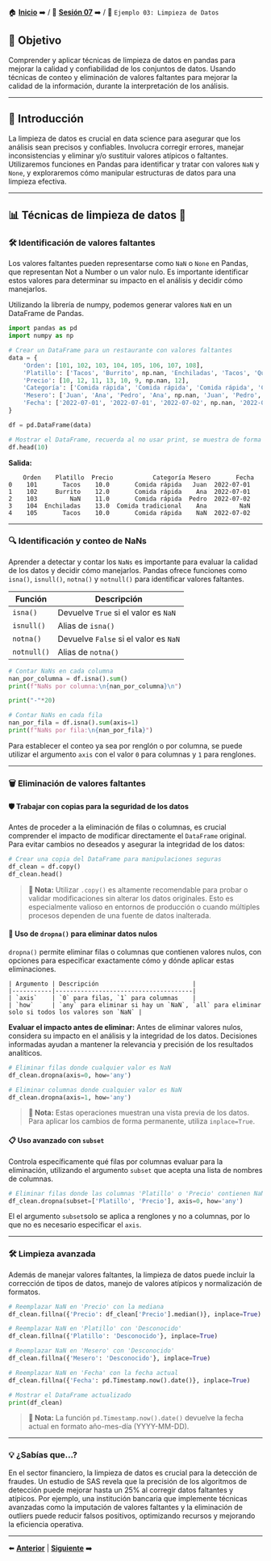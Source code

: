 🏠 [**Inicio**](../../Readme.md) ➡️ / 📖 [**Sesión 07**](../Readme.md) ➡️ / 📝 `Ejemplo 03: Limpieza de Datos`

## 🎯 Objetivo

Comprender y aplicar técnicas de limpieza de datos en pandas para mejorar la calidad y confiabilidad de los conjuntos de datos. Usando técnicas de conteo y eliminación de valores faltantes para mejorar la calidad de la información, durante la interpretación de los análisis.

---

## 🚀 Introducción

La limpieza de datos es crucial en data science para asegurar que los análisis sean precisos y confiables. Involucra corregir errores, manejar inconsistencias y eliminar y/o sustituir valores atípicos o faltantes. Utilizaremos funciones en Pandas para identificar y tratar con valores `NaN` y `None`, y exploraremos cómo manipular estructuras de datos para una limpieza efectiva.

---

## 📊 **Técnicas de limpieza de datos** 🧹

### 🛠️ **Identificación de valores faltantes**

Los valores faltantes pueden representarse como `NaN` o `None` en Pandas, que representan Not a Number o un valor nulo. Es importante identificar estos valores para determinar su impacto en el análisis y decidir cómo manejarlos.

Utilizando la librería de numpy, podemos generar valores `NaN` en un DataFrame de Pandas.

```python
import pandas as pd
import numpy as np

# Crear un DataFrame para un restaurante con valores faltantes
data = {
    'Orden': [101, 102, 103, 104, 105, 106, 107, 108],
    'Platillo': ['Tacos', 'Burrito', np.nan, 'Enchiladas', 'Tacos', 'Quesadilla', 'Tacos', 'Burrito'],
    'Precio': [10, 12, 11, 13, 10, 9, np.nan, 12],
    'Categoría': ['Comida rápida', 'Comida rápida', 'Comida rápida', 'Comida tradicional', 'Comida rápida', 'Comida rápida', 'Comida rápida', 'Comida rápida'],
    'Mesero': ['Juan', 'Ana', 'Pedro', 'Ana', np.nan, 'Juan', 'Pedro', 'Ana'],
    'Fecha': ['2022-07-01', '2022-07-01', '2022-07-02', np.nan, '2022-07-02', '2022-07-03', '2022-07-03', '2022-07-04']
}

df = pd.DataFrame(data)

# Mostrar el DataFrame, recuerda al no usar print, se muestra de forma más amigable, esto es aplicable para todos los ejemplos.
df.head(10)
```

**Salida:**

```plaintext
    Orden    Platillo  Precio           Categoría Mesero       Fecha
0    101       Tacos    10.0       Comida rápida   Juan  2022-07-01
1    102     Burrito    12.0       Comida rápida    Ana  2022-07-01
2    103         NaN    11.0       Comida rápida  Pedro  2022-07-02
3    104  Enchiladas    13.0  Comida tradicional    Ana         NaN
4    105       Tacos    10.0       Comida rápida    NaN  2022-07-02
```

---

### 🔍 **Identificación y conteo de NaNs**

Aprender a detectar y contar los `NaNs` es importante para evaluar la calidad de los datos y decidir cómo manejarlos. Pandas ofrece funciones como `isna()`, `isnull()`, `notna()` y `notnull()` para identificar valores faltantes.

| Función | Descripción |
| --- | --- |
| `isna()` | Devuelve `True` si el valor es `NaN` |
| `isnull()` | Alias de `isna()` |
| `notna()` | Devuelve `False` si el valor es `NaN` |
| `notnull()` | Alias de `notna()` |

```python
# Contar NaNs en cada columna
nan_por_columna = df.isna().sum()
print(f"NaNs por columna:\n{nan_por_columna}\n")

print("-"*20)

# Contar NaNs en cada fila
nan_por_fila = df.isna().sum(axis=1)
print(f"NaNs por fila:\n{nan_por_fila}")
```

Para establecer el conteo ya sea por renglón o por columna, se puede utilizar el argumento `axis` con el valor `0` para columnas y `1` para renglones.

---

### 🗑️ **Eliminación de valores faltantes**

#### 🛡️ **Trabajar con copias para la seguridad de los datos**

Antes de proceder a la eliminación de filas o columnas, es crucial comprender el impacto de modificar directamente el `DataFrame` original. Para evitar cambios no deseados y asegurar la integridad de los datos:

```python
# Crear una copia del DataFrame para manipulaciones seguras
df_clean = df.copy()
df_clean.head()
```

> **📝 Nota:** Utilizar `.copy()` es altamente recomendable para probar o validar modificaciones sin alterar los datos originales. Esto es especialmente valioso en entornos de producción o cuando múltiples procesos dependen de una fuente de datos inalterada.

#### 🔄 **Uso de `dropna()` para eliminar datos nulos**

`dropna()` permite eliminar filas o columnas que contienen valores nulos, con opciones para especificar exactamente cómo y dónde aplicar estas eliminaciones.

```plaintext
| Argumento | Descripción                          |
|-----------|--------------------------------------|
| `axis`    | `0` para filas, `1` para columnas    |
| `how`     | `any` para eliminar si hay un `NaN`, `all` para eliminar solo si todos los valores son `NaN` |
```

**Evaluar el impacto antes de eliminar:**
Antes de eliminar valores nulos, considera su impacto en el análisis y la integridad de los datos. Decisiones informadas ayudan a mantener la relevancia y precisión de los resultados analíticos.

```python
# Eliminar filas donde cualquier valor es NaN
df_clean.dropna(axis=0, how='any')

# Eliminar columnas donde cualquier valor es NaN
df_clean.dropna(axis=1, how='any')
```

> **📝 Nota:** Estas operaciones muestran una vista previa de los datos. Para aplicar los cambios de forma permanente, utiliza `inplace=True`.

#### 📋 **Uso avanzado con `subset`**

Controla específicamente qué filas por columnas evaluar para la eliminación, utilizando el argumento `subset` que acepta una lista de nombres de columnas.

```python
# Eliminar filas donde las columnas 'Platillo' o 'Precio' contienen NaN
df_clean.dropna(subset=['Platillo', 'Precio'], axis=0, how='any')
```
El el argumento `subset`solo se aplica a renglones y no a columnas, por lo que no es necesario especificar el `axis`.

---

### 🛠️ **Limpieza avanzada**

Además de manejar valores faltantes, la limpieza de datos puede incluir la corrección de tipos de datos, manejo de valores atípicos y normalización de formatos.

```python
# Reemplazar NaN en 'Precio' con la mediana
df_clean.fillna({'Precio': df_clean['Precio'].median()}, inplace=True)

# Reemplazar NaN en 'Platillo' con 'Desconocido'
df_clean.fillna({'Platillo': 'Desconocido'}, inplace=True)

# Reemplazar NaN en 'Mesero' con 'Desconocido'
df_clean.fillna({'Mesero': 'Desconocido'}, inplace=True)

# Reemplazar NaN en 'Fecha' con la fecha actual
df_clean.fillna({'Fecha': pd.Timestamp.now().date()}, inplace=True)

# Mostrar el DataFrame actualizado
print(df_clean)

```



> **📝 Nota:** La función `pd.Timestamp.now().date()` devuelve la fecha actual en formato año-mes-día (YYYY-MM-DD).

---

### 💡 **¿Sabías que...?**

En el sector financiero, la limpieza de datos es crucial para la detección de fraudes. Un estudio de SAS revela que la precisión de los algoritmos de detección puede mejorar hasta un 25% al corregir datos faltantes y atípicos. Por ejemplo, una institución bancaria que implemente técnicas avanzadas como la imputación de valores faltantes y la eliminación de outliers puede reducir falsos positivos, optimizando recursos y mejorando la eficiencia operativa.

---

⬅️ [**Anterior**](../Readme.md) | [**Siguiente**](../Ejemplo-04/Readme.md) ➡️